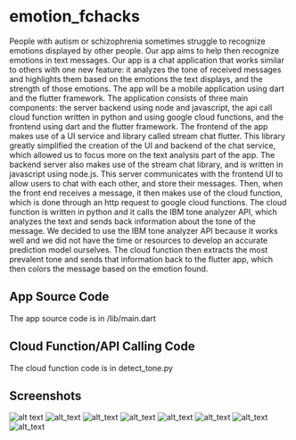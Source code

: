 # emotion_fchacks

People with autism or schizophrenia sometimes struggle to recognize emotions displayed by other people. Our app aims to help then recognize emotions in text messages. Our app is a chat application that works similar to others with one new feature: it analyzes the tone of received messages and highlights them based on the emotions the text displays, and the strength of those emotions. The app will be a mobile application using dart and the flutter framework. The application consists of three main components: the server backend using node and javascript, the api call cloud function written in python and using google cloud functions, and the frontend using dart and the flutter framework. The frontend of the app makes use of a UI service and library called stream chat flutter. This library greatly simplified the creation of the UI and backend of the chat service, which allowed us to focus more on the text analysis part of the app. The backend server also makes use of the stream chat library, and is written in javascript using node.js. This server communicates with the frontend UI to allow users to chat with each other, and store their messages. Then, when the front end receives a message, it then makes use of the cloud function, which is done through an http request to google cloud functions. The cloud function is written in python and it calls the IBM tone analyzer API, which analyzes the text and sends back information about the tone of the message. We decided to use the IBM tone analyzer API because it works well and we did not have the time or resources to develop an accurate prediction model ourselves. The cloud function then extracts the most prevalent tone and sends that information back to the flutter app, which then colors the message based on the emotion found.

## App Source Code
The app source code is in /lib/main.dart

## Cloud Function/API Calling Code
The cloud function code is in detect_tone.py

## Screenshots

![alt text](https://cdn.discordapp.com/attachments/767891545159630849/777285888757465128/unknown.png)
![alt_text](https://cdn.discordapp.com/attachments/767891545159630849/777286755933618257/unknown.png)
![alt_text](https://cdn.discordapp.com/attachments/767891545159630849/777286821759025152/unknown.png)
![alt_text](https://cdn.discordapp.com/attachments/767891545159630849/777286958983413760/unknown.png)
![alt_text](https://cdn.discordapp.com/attachments/767891545159630849/777287019847745556/unknown.png)
![alt_text](https://cdn.discordapp.com/attachments/767891545159630849/777287855512223814/unknown.png)
![alt_text](https://cdn.discordapp.com/attachments/767891545159630849/777288139931910174/unknown.png)
![alt_text](https://cdn.discordapp.com/attachments/767891545159630849/777288509135912991/unknown.png)




